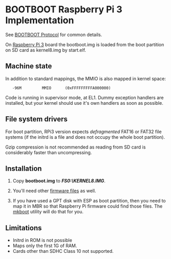 BOOTBOOT Raspberry Pi 3 Implementation
======================================

See [BOOTBOOT Protocol](https://github.com/bztsrc/bootboot) for common details.

On [Raspberry Pi 3](https://www.raspberrypi.org/documentation/hardware/raspberrypi/bootmodes/sdcard.md) board the bootboot.img
is loaded from the boot partition on SD card as kernel8.img by start.elf.

Machine state
-------------

In addition to standard mappings, the MMIO is also mapped in kernel space:

```
   -96M         MMIO      (0xFFFFFFFFFA000000)
```

Code is running in supervisor mode, at EL1. Dummy exception handlers are installed, but your kernel should use it's own
handlers as soon as possible.

File system drivers
-------------------

For boot partition, RPi3 version expects *defragmented* FAT16 or FAT32 file systems (if the
initrd is a file and does not occupy the whole boot partition).

Gzip compression is not recommended as reading from SD card is considerably faster than uncompressing.

Installation
------------

1. Copy __bootboot.img__ to **_FS0:\KERNEL8.IMG_**.

2. You'll need other [firmware files](https://github.com/raspberrypi/firmware/tree/master/boot) as well.

3. If you have used a GPT disk with ESP as boot partition, then you need to map it in MBR so that Raspberry Pi
    firmware could find those files. The [mkboot](https://github.com/bztsrc/bootboot/blob/master/aarch64-rpi/mkboot.c)
    utility will do that for you.

Limitations
-----------

 - Initrd in ROM is not possible
 - Maps only the first 1G of RAM.
 - Cards other than SDHC Class 10 not supported.
